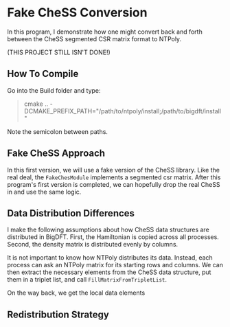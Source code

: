 # Fake CheSS Conversion

In this program, I demonstrate how one might convert back and forth between
the CheSS segmented CSR matrix format to NTPoly.

(THIS PROJECT STILL ISN'T DONE!)

## How To Compile
Go into the Build folder and type:

> cmake .. -DCMAKE_PREFIX_PATH="/path/to/ntpoly/install;/path/to/bigdft/install"

Note the semicolon between paths.

## Fake CheSS Approach

In this first version, we will use a fake version of the CheSS library. Like the
real deal, the `FakeChesModule` implements a segmented csr matrix. After this
program's first version is completed, we can hopefully drop the real CheSS in and
use the same logic.

## Data Distribution Differences

I make the following assumptions about how CheSS data structures are distributed
in BigDFT. First, the Hamiltonian is copied across all processes. Second, the
density matrix is distributed evenly by columns.

It is not important to know how NTPoly distributes its data. Instead, each process
can ask an NTPoly matrix for its starting rows and columns. We can then extract
the necessary elements from the CheSS data structure, put them in a triplet list,
and call `FillMatrixFromTripletList`.

On the way back, we get the local data elements

## Redistribution Strategy
